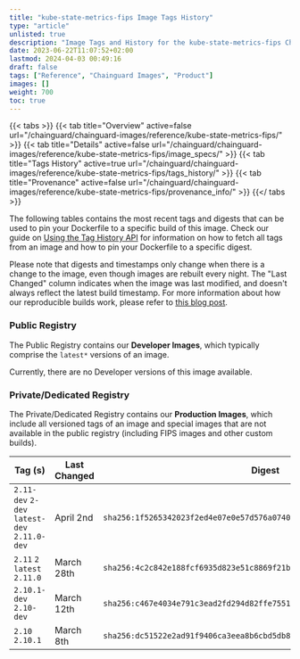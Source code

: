 ```yaml
---
title: "kube-state-metrics-fips Image Tags History"
type: "article"
unlisted: true
description: "Image Tags and History for the kube-state-metrics-fips Chainguard Image"
date: 2023-06-22T11:07:52+02:00
lastmod: 2024-04-03 00:49:16
draft: false
tags: ["Reference", "Chainguard Images", "Product"]
images: []
weight: 700
toc: true
---
```


{{< tabs >}}
{{< tab title="Overview" active=false url="/chainguard/chainguard-images/reference/kube-state-metrics-fips/" >}}
{{< tab title="Details" active=false url="/chainguard/chainguard-images/reference/kube-state-metrics-fips/image_specs/" >}}
{{< tab title="Tags History" active=true url="/chainguard/chainguard-images/reference/kube-state-metrics-fips/tags_history/" >}}
{{< tab title="Provenance" active=false url="/chainguard/chainguard-images/reference/kube-state-metrics-fips/provenance_info/" >}}
{{</ tabs >}}

The following tables contains the most recent tags and digests that can be used to pin your Dockerfile to a specific build of this image. Check our guide on [Using the Tag History API](/chainguard/chainguard-images/using-the-tag-history-api/) for information on how to fetch all tags from an image and how to pin your Dockerfile to a specific digest.

Please note that digests and timestamps only change when there is a change to the image, even though images are rebuilt every night. The "Last Changed" column indicates when the image was last modified, and doesn't always reflect the latest build timestamp. For more information about how our reproducible builds work, please refer to [this blog post](https://www.chainguard.dev/unchained/reproducing-chainguards-reproducible-image-builds).

### Public Registry
The Public Registry contains our **Developer Images**, which typically comprise the `latest*` versions of an image.

Currently, there are no Developer versions of this image available.

### Private/Dedicated Registry
The Private/Dedicated Registry contains our **Production Images**, which include all versioned tags of an image and special images that are not available in the public registry (including FIPS images and other custom builds).

| Tag (s)                                       | Last Changed | Digest                                                                    |
|-----------------------------------------------|--------------|---------------------------------------------------------------------------|
|  `2.11-dev` `2-dev` `latest-dev` `2.11.0-dev` | April 2nd    | `sha256:1f5265342023f2ed4e07e0e57d576a07402aebddac2663612c73e82716541d42` |
|  `2.11` `2` `latest` `2.11.0`                 | March 28th   | `sha256:4c2c842e188fcf6935d823e51c8869f21be1642b74f505fe6262807e8e9c7ffc` |
|  `2.10.1-dev` `2.10-dev`                      | March 12th   | `sha256:c467e4034e791c3ead2fd294d82ffe75518dafcc1a0e81e4f8f1d86ffe84d7e9` |
|  `2.10` `2.10.1`                              | March 8th    | `sha256:dc51522e2ad91f9406ca3eea8b6cbd5db8f1607022279d4d13b1695c57289d94` |

